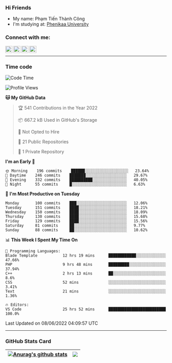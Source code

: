 ### Hi Friends

- My name: Phạm Tiến Thành Công
- I'm studying at: [Phenikaa University]


### Connect with me:
[<img align="left" alt="PhamTienThanhCong | Facebook" width="22px" src="https://upload.wikimedia.org/wikipedia/commons/thumb/1/16/Facebook-icon-1.png/640px-Facebook-icon-1.png" />][facebook]
[<img align="left" alt="PhamTienThanhCong | Zalo" width="22px" src="https://www.anphatpc.com.vn/template/anphat_2020v2/images/icon-zalo.jpg" />][zalo]
[<img align="left" alt="PhamTienThanhCong | LinkedIn" width="22px" src="https://cdn3.iconfinder.com/data/icons/inficons/512/linkedin.png" />][linkedin]
[<img align="left" alt="PhamTienThanhCong | tiktok" width="22px" src="https://cdn.worldvectorlogo.com/logos/tiktok-logo.svg" />][tiktok]

<br />

---

### Time code

<!--START_SECTION:waka-->
![Code Time](http://img.shields.io/badge/Code%20Time-407%20hrs%204%20mins-blue)

![Profile Views](http://img.shields.io/badge/Profile%20Views-12-blue)

**🐱 My GitHub Data** 

> 🏆 541 Contributions in the Year 2022
 > 
> 📦 667.2 kB Used in GitHub's Storage 
 > 
> 🚫 Not Opted to Hire
 > 
> 📜 21 Public Repositories 
 > 
> 🔑 1 Private Repository 
 > 
**I'm an Early 🐤** 

```text
🌞 Morning    196 commits    ██████░░░░░░░░░░░░░░░░░░░   23.64% 
🌆 Daytime    246 commits    ███████░░░░░░░░░░░░░░░░░░   29.67% 
🌃 Evening    332 commits    ██████████░░░░░░░░░░░░░░░   40.05% 
🌙 Night      55 commits     █░░░░░░░░░░░░░░░░░░░░░░░░   6.63%

```
📅 **I'm Most Productive on Tuesday** 

```text
Monday       100 commits    ███░░░░░░░░░░░░░░░░░░░░░░   12.06% 
Tuesday      151 commits    ████░░░░░░░░░░░░░░░░░░░░░   18.21% 
Wednesday    150 commits    ████░░░░░░░░░░░░░░░░░░░░░   18.09% 
Thursday     130 commits    ████░░░░░░░░░░░░░░░░░░░░░   15.68% 
Friday       129 commits    ████░░░░░░░░░░░░░░░░░░░░░   15.56% 
Saturday     81 commits     ██░░░░░░░░░░░░░░░░░░░░░░░   9.77% 
Sunday       88 commits     ██░░░░░░░░░░░░░░░░░░░░░░░   10.62%

```


📊 **This Week I Spent My Time On** 

```text
💬 Programming Languages: 
Blade Template           12 hrs 19 mins      ████████████░░░░░░░░░░░░░   47.66% 
PHP                      9 hrs 48 mins       █████████░░░░░░░░░░░░░░░░   37.94% 
C++                      2 hrs 13 mins       ██░░░░░░░░░░░░░░░░░░░░░░░   8.6% 
CSS                      52 mins             ░░░░░░░░░░░░░░░░░░░░░░░░░   3.41% 
Text                     21 mins             ░░░░░░░░░░░░░░░░░░░░░░░░░   1.36%

🔥 Editors: 
VS Code                  25 hrs 52 mins      █████████████████████████   100.0%

```


 Last Updated on 08/06/2022 04:09:57 UTC
<!--END_SECTION:waka-->

---

### GitHub Stats Card

| <a href="https://github.com/phamtienthanhcong"><img align="center" src="https://github-readme-stats.vercel.app/api?username=PhamTienThanhCong&show_icons=true&include_all_commits=true&theme=buefy&hide_border=true&theme=ocean_dark" alt="Anurag's github stats" /></a> | <a href="https://github.com/phamtienthanhcong"><img align="center" src="https://github-readme-stats.vercel.app/api/top-langs/?username=PhamTienThanhCong&layout=compact&theme=buefy&hide_border=true&theme=ocean_dark" /></a> |
| ------------- | ------------- |

[Phenikaa University]: https://phenikaa-uni.edu.vn/vi
[facebook]: https://www.facebook.com/phamtienthanhcong
[linkedin]: https://linkedin.com/in/phamtienthanhcong
[zalo]: https://zalo.me/0396396332
[tiktok]: https://www.tiktok.com/@phamtienthanhcong
[web]: https://github.com/PhamTienThanhCong/web_dev
[min project]: https://github.com/PhamTienThanhCong/Project-Of-Web
[c and cpp]: https://github.com/PhamTienThanhCong/Code_C_and_Cpro
[python]: https://github.com/PhamTienThanhCong/Python_beginer

